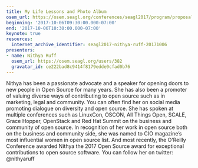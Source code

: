 ```yaml
---
title: My Life Lessons and Photo Album
osem_url: https://osem.seagl.org/conferences/seagl2017/program/proposals/405
beginning: '2017-10-06T09:30:00.000-07:00'
end: '2017-10-06T10:30:00.000-07:00'
keynote: true
resources:
  internet_archive_identifier: seagl2017-nithya-ruff-20171006
presenters:
- name: Nithya Ruff
  osem_url: https://osem.seagl.org/users/382
  gravatar_id: ce222bad8c9414f8179edde0cfad0b76
---
```


Nithya has been a passionate advocate and a speaker for opening doors to new people in Open Source for many years. She has also been a promoter of valuing diverse ways of contributing to open source such as in marketing, legal and community. You can often find her on social media promoting dialogue on diversity and open source. She has spoken at multiple conferences such as LinuxCon, OSCON, All Things Open, SCALE, Grace Hopper, OpenStack and Red Hat Summit on the business and community of open source. In recognition of her work in open source both on the business and community side, she was named to CIO magazine’s most influential women in open source list. And most recently, the O’Reilly Conference awarded Nithya the 2017 Open Source award for exceptional contributions to open source software. You can follow her on twitter: @nithyaruff
